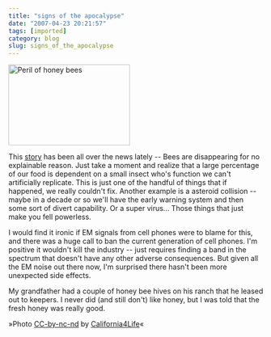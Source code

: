 ```yaml
---
title: "signs of the apocalypse"
date: "2007-04-23 20:21:57"
tags: [imported]
category: blog
slug: signs_of_the_apocalypse
---
```


<img src="http://farm1.static.flickr.com/231/466833595_cc8c91900d_m.jpg" title="Peril of honey bees" alt="Peril of honey bees" class="flickr reflect rheight20" height="160" width="240" />

This <a href="http://news.independent.co.uk/environment/wildlife/article2449968.ece" title="The small things we depend on">story</a> has been all over the news lately -- Bees are disappearing for no explainable reason. Just take a moment and realize that a large percentage of our food is dependent on a small insect who's function we can't artificially replicate. This is just one of the handful of things that if happened, we really couldn't fix. Another example is a asteroid collision -- maybe in a decade or so we'll have the early warning system and then some sort of divert capability. Or a super virus... Those things that just make you fell powerless.

I would find it ironic if EM signals from cell phones were to blame for this, and there was a huge call to ban the current generation of cell phones. I'm positive it wouldn't kill the industry -- just requires finding a band in the spectrum that doesn't have any other adverse consequences. But given all the EM noise out there now, I'm surprised there hasn't been more unexpected side effects.

My grandfather had a couple of honey bee hives on his ranch that he leased out to keepers. I never did (and still don't) like honey, but I was told that the fresh honey was really good.

»Photo <a href="http://creativecommons.org/licenses/by-nc-nd/2.0/">CC-by-nc-nd</a> by <a href="http://www.flickr.com/photos/california4life/">California4Life</a>«
